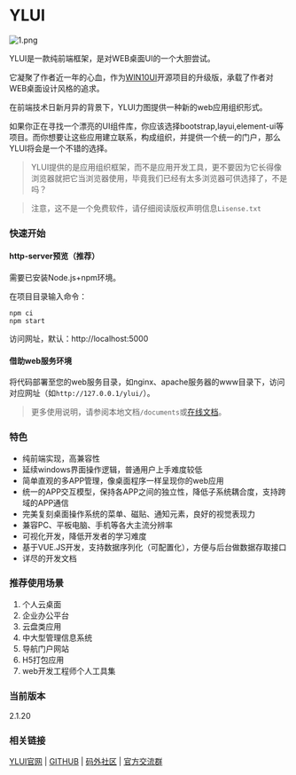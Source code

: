 # YLUI
![1.png](https://s2.ax1x.com/2019/01/31/k1MVLd.png)

YLUI是一款纯前端框架，是对WEB桌面UI的一个大胆尝试。

它凝聚了作者近一年的心血，作为[WIN10UI](http://win10ui.yuri2.cn)开源项目的升级版，承载了作者对WEB桌面设计风格的追求。

在前端技术日新月异的背景下，YLUI力图提供一种新的web应用组织形式。

如果你正在寻找一个漂亮的UI组件库，你应该选择bootstrap,layui,element-ui等项目。而你想要让这些应用建立联系，构成组织，并提供一个统一的门户，那么YLUI将会是一个不错的选择。

> YLUI提供的是应用组织框架，而不是应用开发工具，更不要因为它长得像浏览器就把它当浏览器使用，毕竟我们已经有太多浏览器可供选择了，不是吗？

> 注意，这不是一个免费软件，请仔细阅读版权声明信息`Lisense.txt`

### 快速开始

#### http-server预览（推荐）

需要已安装Node.js+npm环境。

在项目目录输入命令：

```
npm ci
npm start
```

访问网址，默认：http://localhost:5000

#### 借助web服务环境

将代码部署至您的web服务目录，如nginx、apache服务器的www目录下，访问对应网址（如`http://127.0.0.1/ylui/`）。

> 更多使用说明，请参阅本地文档`/documents`或[在线文档](https://github.com/yuri2peter/ylui/tree/master/documents)。

### 特色

* 纯前端实现，高兼容性
* 延续windows界面操作逻辑，普通用户上手难度较低
* 简单直观的多APP管理，像桌面程序一样呈现你的web应用
* 统一的APP交互模型，保持各APP之间的独立性，降低子系统耦合度，支持跨域的APP通信
* 完美复刻桌面操作系统的菜单、磁贴、通知元素，良好的视觉表现力
* 兼容PC、平板电脑、手机等各大主流分辨率
* 可视化开发，降低开发者的学习难度
* 基于VUE.JS开发，支持数据序列化（可配置化），方便与后台做数据存取接口
* 详尽的开发文档

### 推荐使用场景

1. 个人云桌面
2. 企业办公平台
3. 云盘类应用
4. 中大型管理信息系统
5. 导航门户网站
6. H5打包应用
7. web开发工程师个人工具集

### 当前版本
2.1.20

### 相关链接

[YLUI官网](https://ylui.yuri2.cn) | [GITHUB](https://github.com/yuri2peter/ylui) | [码外社区](http://www.bycodes.net/) | [官方交流群](https://jq.qq.com/?_wv=1027&k=5fAsios)
